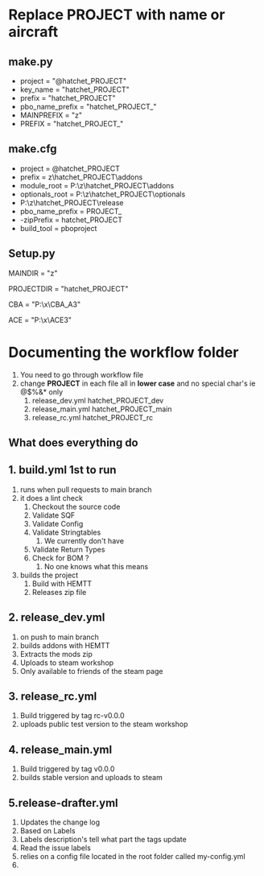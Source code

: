 # Replace **PROJECT** with name or aircraft
## make.py
- project = "@hatchet_PROJECT"
- key_name = "hatchet_PROJECT"
- prefix = "hatchet_PROJECT"
- pbo_name_prefix = "hatchet_PROJECT_"
- MAINPREFIX = "z"
- PREFIX = "hatchet_PROJECT_"
## make.cfg
- project = @hatchet_PROJECT
- prefix = z\hatchet_PROJECT\addons
- module_root = P:\z\hatchet_PROJECT\addons
- optionals_root = P:\z\hatchet_PROJECT\optionals
- P:\z\hatchet_PROJECT\release
- pbo_name_prefix = PROJECT_
- -zipPrefix = hatchet_PROJECT
- build_tool = pboproject

## Setup.py
MAINDIR = "z"

PROJECTDIR = "hatchet_PROJECT"

CBA = "P:\\x\\CBA_A3"

ACE = "P:\\x\\ACE3"


# Documenting the workflow folder
 1. You need to go through workflow file
 2. change **PROJECT** in each file all in **lower case** and no special char's ie @$%&* only
    1. release_dev.yml hatchet_PROJECT_dev
    2. release_main.yml hatchet_PROJECT_main
    3. release_rc.yml hatchet_PROJECT_rc

## **What does everything do**

## **1. build.yml 1st to run**
  1. runs when pull requests to main branch
  2. it does a lint check
     1. Checkout the source code
     2. Validate SQF
     3. Validate Config
     4. Validate Stringtables
        1. We currently don't have
     5. Validate Return Types
     6. Check for BOM ?
        1. No one knows what this means
  3. builds the project
     1. Build with HEMTT
     2. Releases zip file

## **2. release_dev.yml**
1. on push to main branch
2. builds addons with HEMTT
3. Extracts the mods zip
4. Uploads to steam workshop
5. Only available to friends of the steam page


## **3. release_rc.yml**
1. Build triggered by tag rc-v0.0.0
2. uploads public test version to the steam workshop

## **4. release_main.yml**
1. Build triggered by tag v0.0.0
2. builds stable version and uploads to steam

## **5.release-drafter.yml**
1. Updates the change log
2. Based on Labels
3. Labels description's tell what part the tags update
4. Read the issue labels
5. relies on a config file located in the root folder called my-config.yml
6. 
